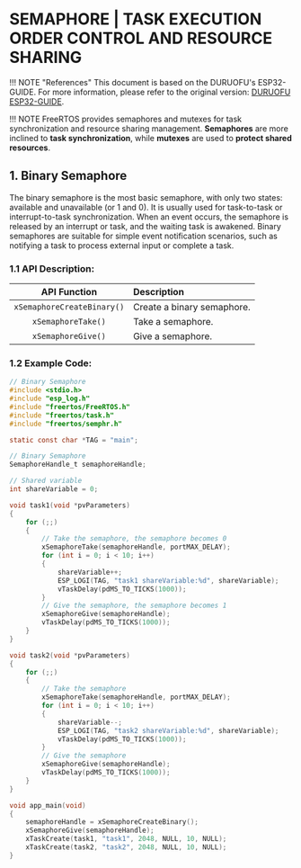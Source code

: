 # SEMAPHORE | TASK EXECUTION ORDER CONTROL AND RESOURCE SHARING

!!! NOTE "References"
    This document is based on the DURUOFU's ESP32-GUIDE. For more information, please refer to the original version: [DURUOFU ESP32-GUIDE](https://github.com/DuRuofu/ESP32-Guide).

!!! NOTE
    FreeRTOS provides semaphores and mutexes for task synchronization and resource sharing management. **Semaphores** are more inclined to **task synchronization**, while **mutexes** are used to **protect shared resources**.

## 1. Binary Semaphore

The binary semaphore is the most basic semaphore, with only two states: available and unavailable (or 1 and 0). It is usually used for task-to-task or interrupt-to-task synchronization. When an event occurs, the semaphore is released by an interrupt or task, and the waiting task is awakened. Binary semaphores are suitable for simple event notification scenarios, such as notifying a task to process external input or complete a task.

### 1.1 API Description:

| API Function | Description |
|:------------:|:------------|
| `xSemaphoreCreateBinary()` | Create a binary semaphore. |
| `xSemaphoreTake()` | Take a semaphore. |
| `xSemaphoreGive()` | Give a semaphore. |

### 1.2 Example Code:

```c
// Binary Semaphore
#include <stdio.h>
#include "esp_log.h"
#include "freertos/FreeRTOS.h"
#include "freertos/task.h"
#include "freertos/semphr.h"

static const char *TAG = "main";

// Binary Semaphore
SemaphoreHandle_t semaphoreHandle;

// Shared variable
int shareVariable = 0;

void task1(void *pvParameters)
{
    for (;;)
    {
        // Take the semaphore, the semaphore becomes 0
        xSemaphoreTake(semaphoreHandle, portMAX_DELAY);
        for (int i = 0; i < 10; i++)
        {
            shareVariable++;
            ESP_LOGI(TAG, "task1 shareVariable:%d", shareVariable);
            vTaskDelay(pdMS_TO_TICKS(1000));
        }
        // Give the semaphore, the semaphore becomes 1
        xSemaphoreGive(semaphoreHandle);
        vTaskDelay(pdMS_TO_TICKS(1000));
    }
}

void task2(void *pvParameters)
{
    for (;;)
    {
        // Take the semaphore
        xSemaphoreTake(semaphoreHandle, portMAX_DELAY);
        for (int i = 0; i < 10; i++)
        {
            shareVariable--;
            ESP_LOGI(TAG, "task2 shareVariable:%d", shareVariable);
            vTaskDelay(pdMS_TO_TICKS(1000));
        }
        // Give the semaphore
        xSemaphoreGive(semaphoreHandle);
        vTaskDelay(pdMS_TO_TICKS(1000));
    }
}

void app_main(void)
{
    semaphoreHandle = xSemaphoreCreateBinary();
    xSemaphoreGive(semaphoreHandle);
    xTaskCreate(task1, "task1", 2048, NULL, 10, NULL);
    xTaskCreate(task2, "task2", 2048, NULL, 10, NULL);
}
```
